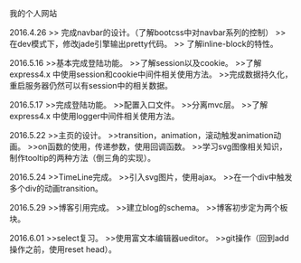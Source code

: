 我的个人网站


2016.4.26
	>> 完成navbar的设计。（了解bootcss中对navbar系列的控制）
	>> 在dev模式下，修改jade引擎输出pretty代码。
	>> 了解inline-block的特性。
	
	
2016.5.16
	>>基本完成登陆功能。
	>>了解session以及cookie。
	>>了解express4.x 中使用session和cookie中间件相关使用方法。
	>>完成数据持久化，重启服务器仍然可以有session中的相关数据。



2016.5.17
	>>完成登陆功能。
	>>配置入口文件。
	>>分离mvc层。
	>>了解express4.x 中使用logger中间件相关使用方法。

2016.5.22
	>>主页的设计。
	>>transition，animation，滚动触发animation动画。
	>>on函数的使用，传递参数，使用回调函数。
	>>学习svg图像相关知识，制作tooltip的两种方法（倒三角的实现）。
	
2016.5.24
	>>TimeLine完成。
	>>引入svg图片，使用ajax。
	>>在一个div中触发多个div的动画transition。
	
2016.5.29
	>>博客引用完成。
	>>建立blog的schema。
	>>博客初步定为两个板块。
	
2016.6.01
	>>select复习。
	>>使用富文本编辑器ueditor。
	>>git操作（回到add操作之前，使用reset head）。

